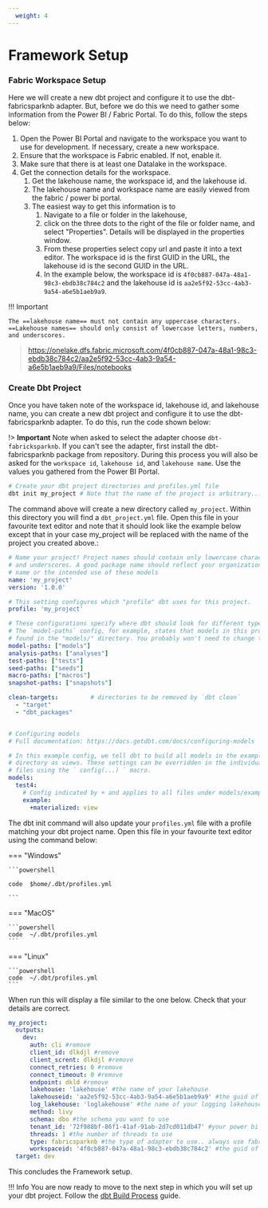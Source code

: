 ```yaml
---
  weight: 4
---
```

# Framework Setup

### Fabric Workspace Setup

Here we will create a new dbt project and configure it to use the dbt-fabricsparknb adapter. But, before we do this we need to gather some information from the Power BI / Fabric Portal. To do this, follow the steps below:

1. Open the Power BI Portal and navigate to the workspace you want to use for development. If necessary, create a new workspace.
1. Ensure that the workspace is Fabric enabled. If not, enable it.
1. Make sure that there is at least one Datalake in the workspace.
1. Get the connection details for the workspace. 
      1. Get the lakehouse name, the workspace id, and the lakehouse id. 
      2. The lakehouse name and workspace name are easily viewed from the fabric / power bi portal.
      3. The easiest way to get this information is to 
          1. Navigate to a file or folder in the lakehouse, 
          2. click on the three dots to the right of the file or folder name, and select "Properties". Details will be displayed in the properties window. 
          3. From these properties select copy url and paste it into a text editor. The workspace id is the first GUID in the URL, the lakehouse id is the second GUID in the URL. 
          4. In the example below, the workspace id is `4f0cb887-047a-48a1-98c3-ebdb38c784c2` and the lakehouse id is `aa2e5f92-53cc-4ab3-9a54-a6e5b1aeb9a9`.

!!! Important
  
    The ==lakehouse name== must not contain any uppercase characters. ==Lakehouse names== should only consist of lowercase letters, numbers, and underscores.


> https://onelake.dfs.fabric.microsoft.com/4f0cb887-047a-48a1-98c3-ebdb38c784c2/aa2e5f92-53cc-4ab3-9a54-a6e5b1aeb9a9/Files/notebooks


### Create Dbt Project
Once you have taken note of the workspace id, lakehouse id, and lakehouse name, you can create a new dbt project and configure it to use the dbt-fabricsparknb adapter. To do this, run the code shown below:

!> **Important** Note when asked to select the adapter choose `dbt-fabricksparknb`. If you can't see the adapter, first install the dbt-fabricsparknb package from repository. During this process you will also be asked for the `workspace id`, `lakehouse id`, and `lakehouse name`. Use the values you gathered from the Power BI Portal. 


```bash
# Create your dbt project directories and profiles.yml file
dbt init my_project # Note that the name of the project is arbitrary... call it whatever you like
```

The command above will create a new directory called `my_project`. Within this directory you will find a `dbt_project.yml` file. Open this file in your favourite text editor and note that it should look like the example below except that in your case my_project will be replaced with the name of the project you created above.:

```yaml
# Name your project! Project names should contain only lowercase characters
# and underscores. A good package name should reflect your organization's
# name or the intended use of these models
name: 'my_project'
version: '1.0.0'

# This setting configures which "profile" dbt uses for this project.
profile: 'my_project'

# These configurations specify where dbt should look for different types of files.
# The `model-paths` config, for example, states that models in this project can be
# found in the "models/" directory. You probably won't need to change these!
model-paths: ["models"]
analysis-paths: ["analyses"]
test-paths: ["tests"]
seed-paths: ["seeds"]
macro-paths: ["macros"]
snapshot-paths: ["snapshots"]

clean-targets:         # directories to be removed by `dbt clean`
  - "target"
  - "dbt_packages"


# Configuring models
# Full documentation: https://docs.getdbt.com/docs/configuring-models

# In this example config, we tell dbt to build all models in the example/
# directory as views. These settings can be overridden in the individual model
# files using the ` config(...) ` macro.
models:
  test4:
    # Config indicated by + and applies to all files under models/example/
    example:
      +materialized: view

```

The dbt init command will also update your `profiles.yml` file with a profile matching your dbt project name. 
Open this file in your favourite text editor using the command below:

=== "Windows"

    ```powershell

    code  $home/.dbt/profiles.yml

    ```

=== "MacOS"

    ```powershell
    code  ~/.dbt/profiles.yml
    ```

=== "Linux"

    ```powershell
    code  ~/.dbt/profiles.yml
    ```


When run this will display a file similar to the one below. Check that your details are correct. 

```yaml
my_project:
  outputs:
    dev:
      auth: cli #remove
      client_id: dlkdjl #remove
      client_scrent: dlkdjl #remove
      connect_retries: 0 #remove
      connect_timeout: 0 #remove
      endpoint: dkld #remove
      lakehouse: 'lakehouse' #the name of your lakehouse
      lakehouseid: 'aa2e5f92-53cc-4ab3-9a54-a6e5b1aeb9a9' #the guid of your lakehouse
      log_lakehouse: 'loglakehouse' #the name of your logging lakehouse, this is not required as lakehouse will be used by default
      method: livy
      schema: dbo #the schema you want to use
      tenant_id: '72f988bf-86f1-41af-91ab-2d7cd011db47' #your power bi tenant id
      threads: 1 #the number of threads to use
      type: fabricsparknb #the type of adapter to use.. always use fabricsparknb
      workspaceid: '4f0cb887-047a-48a1-98c3-ebdb38c784c2' #the guid of your workspace
  target: dev
```

This concludes the Framework setup.

!!! Info
    You are now ready to move to the next step in which you will set up your dbt project. Follow the [dbt Build Process](./dbt_build_process.md) guide.